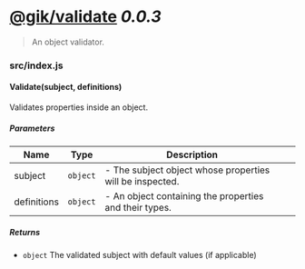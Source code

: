 # [@gik/validate](https://github.com/gikmx/validate.git) *0.0.3*

> An object validator.


### src/index.js


#### Validate(subject, definitions) 

Validates properties inside an object.




##### Parameters

| Name | Type | Description |  |
| ---- | ---- | ----------- | -------- |
| subject | `object`  | - The subject object whose properties will be inspected. | &nbsp; |
| definitions | `object`  | - An object containing the properties and their types. | &nbsp; |




##### Returns


- `object`  The validated subject with default values (if applicable)



